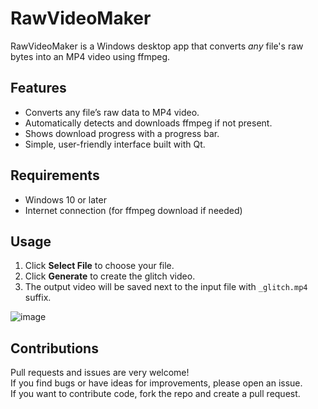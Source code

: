 # RawVideoMaker

RawVideoMaker is a Windows desktop app that converts *any* file's raw bytes into an MP4 video using ffmpeg.

## Features

- Converts any file’s raw data to MP4 video.
- Automatically detects and downloads ffmpeg if not present.
- Shows download progress with a progress bar.
- Simple, user-friendly interface built with Qt.

## Requirements

- Windows 10 or later
- Internet connection (for ffmpeg download if needed)

## Usage

1. Click **Select File** to choose your file.
2. Click **Generate** to create the glitch video.
3. The output video will be saved next to the input file with `_glitch.mp4` suffix.

![image](https://github.com/user-attachments/assets/978147e4-cc2b-4a57-a4ac-56b027d98072)


## Contributions

Pull requests and issues are very welcome!  
If you find bugs or have ideas for improvements, please open an issue.  
If you want to contribute code, fork the repo and create a pull request.  


